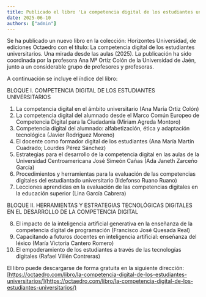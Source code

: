 ```yaml
---
title: Publicado el libro 'La competencia digital de los estudiantes universitarios. Una mirada desde las aulas' 
date: 2025-06-10
authors: ["admin"]
---
```


Se ha publicado un nuevo libro en la colección: Horizontes Universidad, de ediciones Octaedro con el título: La competencia digital de los estudiantes universitarios. Una mirada desde las aulas (2025). La publicación ha sido coordinada por la profesora Ana Mª Ortiz Colón de la Universidad de Jaén, junto a un considerable grupo de profesores y profesoras. 
<!--more-->
A continuación se incluye el índice del libro:

BLOQUE I. COMPETENCIA DIGITAL DE LOS
ESTUDIANTES UNIVERSITARIOS
1. La competencia digital en el ámbito universitario
(Ana María Ortiz Colón)
2. La competencia digital del alumnado desde el
Marco Común Europeo de Competencia Digital para
la Ciudadanía (Miriam Agreda Montoro)
3. Competencia digital del alumnado: alfabetización,
ética y adaptación tecnológica (Javier Rodríguez
Moreno)
4. El docente como formador digital de los estudiantes
(Ana María Martín Cuadrado; Lourdes Pérez
Sánchez)
5. Estrategias para el desarrollo de la competencia
digital en las aulas de la Universidad
Centroamericana José Simeón Cañas (Ada Janeth
Zarceño García)
6. Procedimientos y herramientas para la evaluación
de las competencias digitales del estudiantado
universitario (Ildefonso Ruano Ruano)
7. Lecciones aprendidas en la evaluación de las
competencias digitales en la educación superior
(Lina García Cabrera)

BLOQUE II. HERRAMIENTAS Y ESTRATEGIAS
TECNOLÓGICAS DIGITALES EN EL DESARROLLO DE
LA COMPETENCIA DIGITAL

8. El impacto de la inteligencia artificial generativa
en la enseñanza de la competencia digital de
programación (Francisco José Quesada Real)
9. Capacitando a futuros docentes en inteligencia
artificial: enseñanza del léxico (María Victoria
Cantero Romero)
10. El empoderamiento de los estudiantes a través de
las tecnologías digitales (Rafael Villén Contreras)


El libro puede descargarse de forma gratuita en la siguiente dirección: [https://octaedro.com/libro/la-competencia-digital-de-los-estudiantes-universitarios/](https://octaedro.com/libro/la-competencia-digital-de-los-estudiantes-universitarios/)
